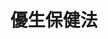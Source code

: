 ---
id: "87"
lang: zh-tw
publish: "FALSE"
selected: "FALSE"
selected_blog: "FALSE"
title: 優生保健法
join:
  image: https://cm.pdis.tw/images/post/87/1RjQpSlOPV0YQitp_VV_z11nFPlxJ1llE.jpg
layout: post
---
